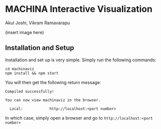 # MACHINA Interactive Visualization
Akul Joshi, Vikram Ramavarapu

(insert image here)

## Installation and Setup
Installation and set up is very simple. Simply run the following commands:
```
cd machinaviz
npm install && npm start
```
You will then get the following return message:
```
Compiled successfully!

You can now view machinaviz in the browser.

  Local:            http://localhost:<port number>
```
In which case, simply open a browser and go to `http://localhost:<port number>`
